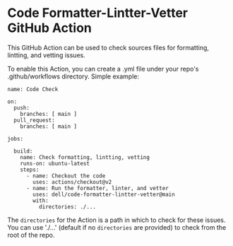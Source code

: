 # Code Formatter-Lintter-Vetter GitHub Action
This GitHub Action can be used to check sources files for formatting, lintting, and vetting issues.

To enable this Action, you can create a .yml file under your repo's .github/workflows directory. 
Simple example:

```
name: Code Check

on:
  push:
    branches: [ main ]
  pull_request:
    branches: [ main ]

jobs:

  build:
    name: Check formatting, lintting, vetting
    runs-on: ubuntu-latest
    steps:
      - name: Checkout the code
        uses: actions/checkout@v2
      - name: Run the formatter, linter, and vetter
        uses: dell/code-formatter-lintter-vetter@main
        with:
          directories: ./...
```

The `directories` for the Action is a path in which to check for these issues. You can use './...' (default if no `directories` are provided) to check from the root of the repo.